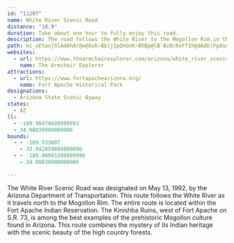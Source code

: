 ```yaml
---
id: "11297"
name: White River Scenic Road
distance: "10.9"
duration: Take about one hour to fully enjoy this road.
description: The road follows the White River to the Mogollon Rim in the Fort Apache Indian Reservation.
path: mi_oEtwx}SlAdAhAr@x@XxK~Bb]jIpQhGnK~BhBp@lB`BzN|RvFfIh@dAdE|FpAnAdAf@rAR|BBpLkCbCJtIfDxStF~AJ|B?rFYlC^hAd@nRdNxB|@bCP`XWrF_@jFyAxC{AbCmBbD_D~QuRrDeH~LsXn@}@Z_@pBaAvGgAbBe@nCmBpImIbAmBrA{Ep@eBvAyBrBaBfKgHlB_AbCw@d`@mHbCUbC?t@FlB^xAf@hk@|WpBj@tOfCpBd@~CfAhHjDnRhKdVfPfInExh@tTrBp@rB`@vY~BbBXxAj@t@f@bJbJvKdKbGbHfFpGhDtBvCv@nAPjB?tc@eDrDLxAVnC~@xhB~t@
websites:
  - url: https://www.thearmchairexplorer.com/arizona/white_river_scenic_road.php
    name: The Armchair Explorer
attractions:
  - url: https://www.fortapachearizona.org/
    name: Fort Apache Historical Park
designations:
  - Arizona State Scenic Byway
states:
  - AZ
ll:
  - -109.90474699999993
  - 34.08039900000006
bounds:
  - - -109.933807
    - 33.942059000000086
  - - -109.90041399999996
    - 34.08039900000006

---
```


The White River Scenic Road was designated on May 13, 1992, by the Arizona Department of Transportation. This route follows the White River as it travels north to the Mogollon Rim. The entire route is located within the Fort Apache Indian Reservation. The Kinishba Ruins, west of Fort Apache on S.R. 73, is among the best examples of the prehistoric Mogollon culture found in Arizona. This route combines the mystery of its Indian heritage with the scenic beauty of the high country forests.
